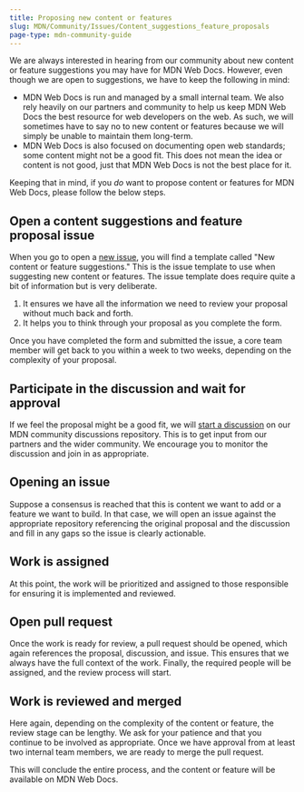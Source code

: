 ```yaml
---
title: Proposing new content or features
slug: MDN/Community/Issues/Content_suggestions_feature_proposals
page-type: mdn-community-guide
---
```




We are always interested in hearing from our community about new content or feature suggestions you may have for MDN Web Docs. However, even though we are open to suggestions, we have to keep the following in mind:

- MDN Web Docs is run and managed by a small internal team. We also rely heavily on our partners and community to help us keep MDN Web Docs the best resource for web developers on the web. As such, we will sometimes have to say no to new content or features because we will simply be unable to maintain them long-term.
- MDN Web Docs is also focused on documenting open web standards; some content might not be a good fit. This does not mean the idea or content is not good, just that MDN Web Docs is not the best place for it.

Keeping that in mind, if you _do_ want to propose content or features for MDN Web Docs, please follow the below steps.

## Open a content suggestions and feature proposal issue

When you go to open a [new issue](https://github.com/mdn/mdn/issues/new/choose), you will find a template called "New content or feature suggestions." This is the issue template to use when suggesting new content or features. The issue template does require quite a bit of information but is very deliberate.

1. It ensures we have all the information we need to review your proposal without much back and forth.
2. It helps you to think through your proposal as you complete the form.

Once you have completed the form and submitted the issue, a core team member will get back to you within a week to two weeks, depending on the complexity of your proposal.

## Participate in the discussion and wait for approval

If we feel the proposal might be a good fit, we will [start a discussion](https://github.com/orgs/mdn/discussions) on our MDN community discussions repository. This is to get input from our partners and the wider community. We encourage you to monitor the discussion and join in as appropriate.

## Opening an issue

Suppose a consensus is reached that this is content we want to add or a feature we want to build. In that case, we will open an issue against the appropriate repository referencing the original proposal and the discussion and fill in any gaps so the issue is clearly actionable.

## Work is assigned

At this point, the work will be prioritized and assigned to those responsible for ensuring it is implemented and reviewed.

## Open pull request

Once the work is ready for review, a pull request should be opened, which again references the proposal, discussion, and issue. This ensures that we always have the full context of the work. Finally, the required people will be assigned, and the review process will start.

## Work is reviewed and merged

Here again, depending on the complexity of the content or feature, the review stage can be lengthy. We ask for your patience and that you continue to be involved as appropriate. Once we have approval from at least two internal team members, we are ready to merge the pull request.

This will conclude the entire process, and the content or feature will be available on MDN Web Docs.
